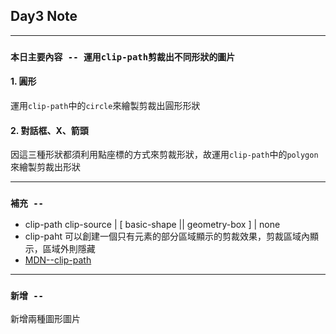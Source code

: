 ## **Day3 Note**

---

### `本日主要內容 -- 運用clip-path剪裁出不同形狀的圖片`

#### 1. 圓形

運用`clip-path`中的`circle`來繪製剪裁出圓形形狀

#### 2. 對話框、X、箭頭

因這三種形狀都須利用點座標的方式來剪裁形狀，故運用`clip-path`中的`polygon`來繪製剪裁出形狀

---

### **`補充 --`**

- clip-path clip-source | [ basic-shape || geometry-box ] | none
- clip-paht 可以創建一個只有元素的部分區域顯示的剪裁效果，剪裁區域內顯示，區域外則隱藏
- [MDN--clip-path](https://developer.mozilla.org/en-US/docs/Web/CSS/clip-path)

---

### **`新增 --`**

新增兩種圖形圖片
